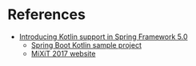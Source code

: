 

# References

+ [Introducing Kotlin support in Spring Framework 5.0](https://spring.io/blog/2017/01/04/introducing-kotlin-support-in-spring-framework-5-0)
  + [Spring Boot Kotlin sample project](https://github.com/sdeleuze/spring-boot-kotlin-demo)
  + [MiXiT 2017 website](https://github.com/mix-it/mixit/)